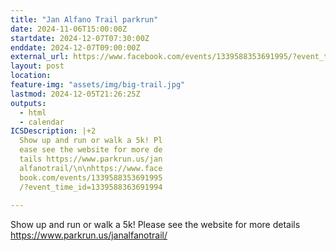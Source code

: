 ```yaml
---
title: "Jan Alfano Trail parkrun"
date: 2024-11-06T15:00:00Z
startdate: 2024-12-07T07:30:00Z
enddate: 2024-12-07T09:00:00Z
external_url: https://www.facebook.com/events/1339588353691995/?event_time_id=1339588363691994
layout: post
location: 
feature-img: "assets/img/big-trail.jpg"
lastmod: 2024-12-05T21:26:25Z
outputs:
  - html
  - calendar
ICSDescription: |+2
  Show up and run or walk a 5k! Pl  ease see the website for more de  tails https://www.parkrun.us/jan  alfanotrail/\n\nhttps://www.face  book.com/events/1339588353691995  /?event_time_id=1339588363691994  
---
```


Show up and run or walk a 5k! Please see the website for more details [https://www.parkrun.us/janalfanotrail/<br>
](https://www.parkrun.us/janalfanotrail/<br>
)  <br>
  
